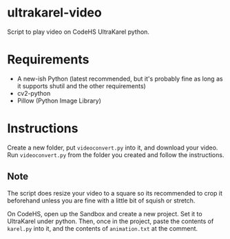 # ultrakarel-video
Script to play video on CodeHS UltraKarel python.

# Requirements
- A new-ish Python (latest recommended, but it's probably fine as long as it supports shutil and the other requirements)
- cv2-python
- Pillow (Python Image Library)

# Instructions
Create a new folder, put `videoconvert.py` into it, and download your video. Run `videoconvert.py` from the folder you created and follow the instructions.

## Note
The script does resize your video to a square so its recommended to crop it beforehand unless you are fine with a little bit of squish or stretch.

On CodeHS, open up the Sandbox and create a new project. Set it to UltraKarel under python. Then, once in the project, paste the contents of `karel.py` into it, and the contents of `animation.txt` at the comment.
